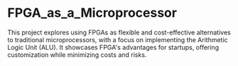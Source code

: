 # FPGA_as_a_Microprocessor
This project explores using FPGAs as flexible and cost-effective alternatives to traditional microprocessors, with a focus on implementing the Arithmetic Logic Unit (ALU). It showcases FPGA's advantages for startups, offering customization while minimizing costs and risks.
